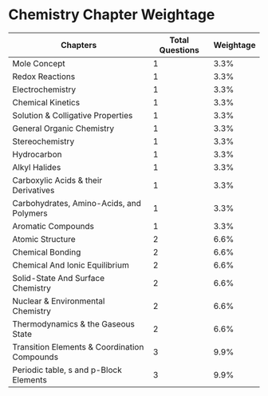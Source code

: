 # Chemistry Chapter Weightage


| Chapters                                    | Total Questions | Weightage |
|---------------------------------------------|-----------------|-----------|
| Mole Concept                                | 1               | 3.3%      |
| Redox Reactions                             | 1               | 3.3%      |
| Electrochemistry                            | 1               | 3.3%      |
| Chemical Kinetics                           | 1               | 3.3%      |
| Solution & Colligative Properties           | 1               | 3.3%      |
| General Organic Chemistry                   | 1               | 3.3%      |
| Stereochemistry                             | 1               | 3.3%      |
| Hydrocarbon                                 | 1               | 3.3%      |
| Alkyl Halides                               | 1               | 3.3%      |
| Carboxylic Acids & their Derivatives        | 1               | 3.3%      |
| Carbohydrates, Amino-Acids, and Polymers    | 1               | 3.3%      |
| Aromatic Compounds                          | 1               | 3.3%      |
| Atomic Structure                            | 2               | 6.6%      |
| Chemical Bonding                            | 2               | 6.6%      |
| Chemical And Ionic Equilibrium              | 2               | 6.6%      |
| Solid-State And Surface Chemistry           | 2               | 6.6%      |
| Nuclear & Environmental Chemistry           | 2               | 6.6%      |
| Thermodynamics & the Gaseous State          | 2               | 6.6%      |
| Transition Elements & Coordination Compounds| 3               | 9.9%      |
| Periodic table, s and p-Block Elements      | 3               | 9.9%      |